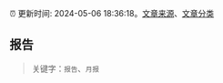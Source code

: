 :alarm_clock: 更新时间: 2024-05-06 18:36:18。[文章来源](/README.md)、[文章分类](/TAGS.md)

## 报告


> 关键字：`报告`、`月报`



